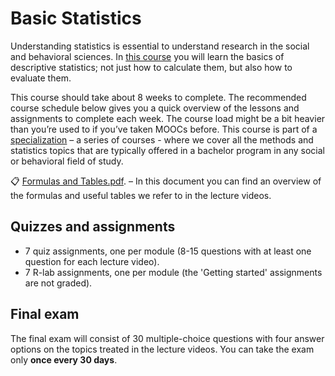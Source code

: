 # Basic Statistics


Understanding statistics is essential to understand research in the social and behavioral sciences. In [this course](https://www.coursera.org/learn/basic-statistics/) you will learn the basics of descriptive statistics; not just how to calculate them, but also how to evaluate them.

This course should take about 8 weeks to complete. The recommended course schedule below gives you a quick overview of the lessons and assignments to complete each week. The course load might be a bit heavier than you’re used to if you’ve taken MOOCs before. This course is part of a [specialization](https://www.coursera.org/specializations/social-science) – a series of courses - where we cover all the methods and statistics topics that are typically offered in a bachelor program in any social or behavioral field of study.

:clipboard: [Formulas and Tables.pdf](basic-statistics/Formulas-and-Tables.pdf). – In this document you can find an overview of the formulas and useful tables we refer to in the lecture videos.

## Quizzes and assignments

* 7 quiz assignments, one per module (8-15 questions with at least one question for each lecture video).
* 7 R-lab assignments, one per module (the 'Getting started' assignments are not graded).

## Final exam

The final exam will consist of 30 multiple-choice questions with four answer options on the topics treated in the lecture videos. You can take the exam only **once every 30 days**.
